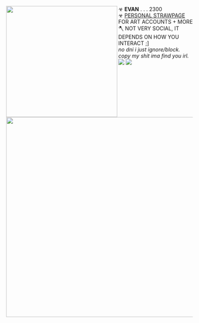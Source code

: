 ☣ **EVAN** . . . 2300 <img align="left" width="300" src="https://i.imgur.com/FUXqOrL.png">  <br/> 
☣ [PERSONAL STRAWPAGE](https://w0lf.straw.page) FOR ART ACCOUNTS + MORE
</br> 🪓 NOT VERY SOCIAL, IT DEPENDS ON HOW YOU INTERACT ;]
<br/> *no dni i just ignore/block. copy my shit ima find you irl.* <img src="https://pixels.crd.co/assets/images/gallery02/eb638353.gif?v=29416114"> <img src="https://wilardo.crd.co/assets/images/gallery29/7b92b803.gif?v=c0a0770b">
</br> <img width="540" src="https://i.imgur.com/Nc3gjDK.png"> 
<br/>
